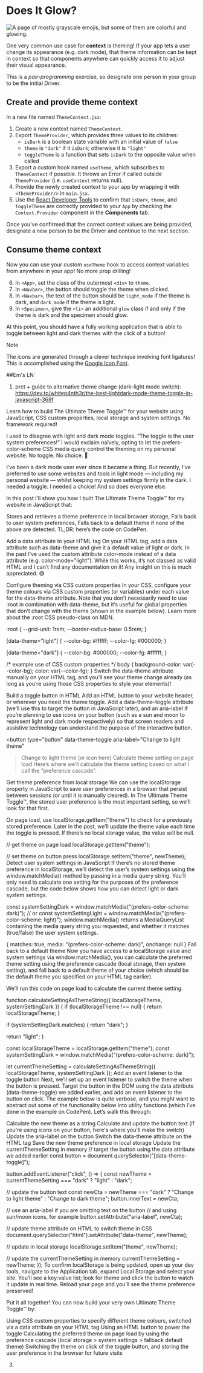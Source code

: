 # Does It Glow?

![A page of mostly grayscale emojis, but some of them are colorful and glowing.](example.png)

One very common use case for **context** is theming! If your app lets a user change its
appearance (e.g. dark mode), that theme information can be kept in context so that
components anywhere can quickly access it to adjust their visual appearance.

This is a _pair-programming_ exercise, so designate one person in your group to be the
initial Driver.

## Create and provide theme context

In a new file named `ThemeContext.jsx`:

1. Create a new context named `ThemeContext`.
2. Export `ThemeProvider`, which provides three values to its children:
   - `isDark` is a boolean state variable with an initial value of `false`
   - `theme` is `"dark"` if it `isDark`; otherwise it is `"light"`
   - `toggleTheme` is a function that sets `isDark` to the opposite value when called
3. Export a custom hook named `useTheme`, which subscribes to `ThemeContext` if possible.
   It throws an Error if called outside `ThemeProvider` (i.e. `useContext` returns null).
4. Provide the newly created context to your app by wrapping it with `<ThemeProvider/>` in
   `main.jsx`.
5. Use the [React Developer Tools](https://react.dev/learn/react-developer-tools) to
   confirm that `isDark`, `theme`, and `toggleTheme` are correctly provided to your `App`
   by checking the `Context.Provider` component in the **Components** tab.

Once you've confirmed that the correct context values are being provided,
designate a new person to be the Driver and continue to the next section.

## Consume theme context

Now you can use your custom `useTheme` hook to access context variables from anywhere in
your app! No more prop drilling!

6. In `<App>`, set the class of the outermost `<div>` to `theme`.
7. In `<Navbar>`, the button should toggle the theme when clicked.
8. In `<Navbar>`, the text of the button should be `light_mode` if the theme is dark, and
   `dark_mode` if the theme is light.
9. In `<Specimen>`, give the `<li>` an additional `glow` class if and only if the theme is
   dark and the specimen should glow.

At this point, you should have a fully working application that is able to toggle between
light and dark themes with the click of a button!

> [!NOTE]
>
> The icons are generated through a clever technique involving font ligatures!
> This is accomplished using the [Google Icon Font](https://fonts.google.com/icons).



##Em's LN:

1. prct + guide to alternative theme change (dark-light mode switch):
https://dev.to/whitep4nth3r/the-best-lightdark-mode-theme-toggle-in-javascript-368f

Learn how to build The Ultimate Theme Toggle™️ for your website using JavaScript, CSS custom properties, local storage and system settings. No framework required!

I used to disagree with light and dark mode toggles. “The toggle is the user system preferences!” I would exclaim naïvely, opting to let the prefers-color-scheme CSS media query control the theming on my personal website. No toggle. No choice. 🫠

I’ve been a dark mode user ever since it became a thing. But recently, I’ve preferred to use some websites and tools in light mode — including my personal website — whilst keeping my system settings firmly in the dark. I needed a toggle. I needed a choice! And so does everyone else.

In this post I’ll show you how I built The Ultimate Theme Toggle™️ for my website in JavaScript that:

Stores and retrieves a theme preference in local browser storage,
Falls back to user system preferences,
Falls back to a default theme if none of the above are detected.
TL;DR: here’s the code on CodePen.

Add a data attribute to your HTML tag
On your HTML tag, add a data attribute such as data-theme and give it a default value of light or dark. In the past I’ve used the custom attribute color-mode instead of a data attribute (e.g. color-mode="light"). While this works, it’s not classed as valid HTML and I can’t find any documentation on it! Any insight on this is much appreciated. 😅

<html lang="en" data-theme="light">
    <!-- all other HTML -->
</html>
Configure theming via CSS custom properties
In your CSS, configure your theme colours via CSS custom properties (or variables) under each value for the data-theme attribute. Note that you don’t necessarily need to use :root in combination with data-theme, but it’s useful for global properties that don’t change with the theme (shown in the example below). Learn more about the :root CSS pseudo-class on MDN.

:root {
  --grid-unit: 1rem;
  --border-radius-base: 0.5rem;
}

[data-theme="light"] {
  --color-bg: #ffffff;
  --color-fg: #000000;
}

[data-theme="dark"] {
  --color-bg: #000000;
  --color-fg: #ffffff;
}

/* example use of CSS custom properties */
body {
  background-color: var(--color-bg);
  color: var(--color-fg);
}
Switch the data-theme attribute manually on your HTML tag, and you’ll see your theme change already (as long as you’re using those CSS properties to style your elements)!

Build a toggle button in HTML
Add an HTML button to your website header, or wherever you need the theme toggle. Add a data-theme-toggle attribute (we’ll use this to target the button in JavaScript later), and an aria-label if you’re planning to use icons on your button (such as a sun and moon to represent light and dark mode respectively) so that screen readers and assistive technology can understand the purpose of the interactive button.

<button
    type="button"
    data-theme-toggle
    aria-label="Change to light theme"
  >Change to light theme (or icon here)</button>
Calculate theme setting on page load
Here’s where we’ll calculate the theme setting based on what I call the “preference cascade”.

Get theme preference from local storage
We can use the localStorage property in JavaScript to save user preferences in a browser that persist between sessions (or until it is manually cleared). In The Ultimate Theme Toggle™️, the stored user preference is the most important setting, so we’ll look for that first.

On page load, use localStorage.getItem("theme") to check for a previously stored preference. Later in the post, we’ll update the theme value each time the toggle is pressed. If there’s no local storage value, the value will be null.

// get theme on page load
localStorage.getItem("theme");

// set theme on button press
localStorage.setItem("theme", newTheme);
Detect user system settings in JavaScript
If there’s no stored theme preference in localStorage, we’ll detect the user’s system settings using the window.matchMedia() method by passing in a media query string. You’ll only need to calculate one setting for the purposes of the preference cascade, but the code below shows how you can detect light or dark system settings.

const systemSettingDark = window.matchMedia("(prefers-color-scheme: dark)");
// or
const systemSettingLight = window.matchMedia("(prefers-color-scheme: light)");
window.matchMedia() returns a MediaQueryList containing the media query string you requested, and whether it matches (true/false) the user system settings.

{
  matches: true,
  media: "(prefers-color-scheme: dark)",
  onchange: null
}
Fall back to a default theme
Now you have access to a localStorage value and system settings via window.matchMedia(), you can calculate the preferred theme setting using the preference cascade (local storage, then system setting), and fall back to a default theme of your choice (which should be the default theme you specified on your HTML tag earlier).

We’ll run this code on page load to calculate the current theme setting.

function calculateSettingAsThemeString({ localStorageTheme, systemSettingDark }) {
  if (localStorageTheme !== null) {
    return localStorageTheme;
  }

  if (systemSettingDark.matches) {
    return "dark";
  }

  return "light";
}

const localStorageTheme = localStorage.getItem("theme");
const systemSettingDark = window.matchMedia("(prefers-color-scheme: dark)");

let currentThemeSetting = calculateSettingAsThemeString({ localStorageTheme, systemSettingDark });
Add an event listener to the toggle button
Next, we’ll set up an event listener to switch the theme when the button is pressed. Target the button in the DOM using the data attribute (data-theme-toggle) we added earlier, and add an event listener to the button on click. The example below is quite verbose, and you might want to abstract out some of the functionality below into utility functions (which I’ve done in the example on CodePen). Let’s walk this through:

Calculate the new theme as a string
Calculate and update the button text (if you're using icons on your button, here's where you'll make the switch)
Update the aria-label on the button
Switch the data-theme attribute on the HTML tag
Save the new theme preference in local storage
Update the currentThemeSetting in memory
// target the button using the data attribute we added earlier
const button = document.querySelector("[data-theme-toggle]");

button.addEventListener("click", () => {
  const newTheme = currentThemeSetting === "dark" ? "light" : "dark";

  // update the button text
  const newCta = newTheme === "dark" ? "Change to light theme" : "Change to dark theme";
  button.innerText = newCta;  

  // use an aria-label if you are omitting text on the button
  // and using sun/moon icons, for example
  button.setAttribute("aria-label", newCta);

  // update theme attribute on HTML to switch theme in CSS
  document.querySelector("html").setAttribute("data-theme", newTheme);

  // update in local storage
  localStorage.setItem("theme", newTheme);

  // update the currentThemeSetting in memory
  currentThemeSetting = newTheme;
});
To confirm localStorage is being updated, open up your dev tools, navigate to the Application tab, expand Local Storage and select your site. You’ll see a key:value list; look for theme and click the button to watch it update in real time. Reload your page and you’ll see the theme preference preserved!


Put it all together!
You can now build your very own Ultimate Theme Toggle™️ by:

Using CSS custom properties to specify different theme colours, switched via a data attribute on your HTML tag
Using an HTML button to power the toggle
Calculating the preferred theme on page load by using the preference cascade (local storage > system settings > fallback default theme)
Switching the theme on click of the toggle button, and storing the user preference in the browser for future visits


3. 



